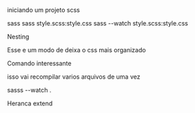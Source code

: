 iniciando um projeto scss

sass
sass style.scss:style.css
sass --watch style.scss:style.css

Nesting

Esse e um modo de deixa o css mais organizado


Comando interessante

isso vai recompilar varios arquivos de uma vez

sasss --watch .


Heranca extend

